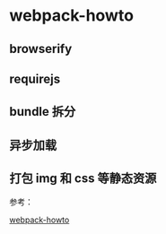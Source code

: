 # webpack-howto

## browserify

## requirejs

## bundle 拆分

## 异步加载

## 打包 img 和 css 等静态资源

参考：

[webpack-howto](https://github.com/petehunt/webpack-howto/blob/master/README-zh.md)
